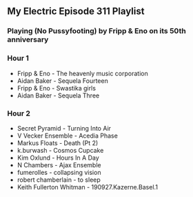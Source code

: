 ## My Electric Episode 311 Playlist
### Playing (No Pussyfooting) by Fripp & Eno on its 50th anniversary

### Hour 1
* Fripp & Eno - The heavenly music corporation
* Aidan Baker - Sequela Fourteen
* Fripp & Eno - Swastika girls
* Aidan Baker - Sequela Three

### Hour 2
* Secret Pyramid - Turning Into Air
* V Vecker Ensemble - Acedia Phase
* Markus Floats - Death (Pt 2)
* k.burwash - Cosmos Cupcake
* Kim Oxlund - Hours In A Day
* N Chambers - Ajax Ensemble
* fumerolles - collapsing vision
* robert chamberlain - to sleep
* Keith Fullerton Whitman - 190927.Kazerne.Basel.1
